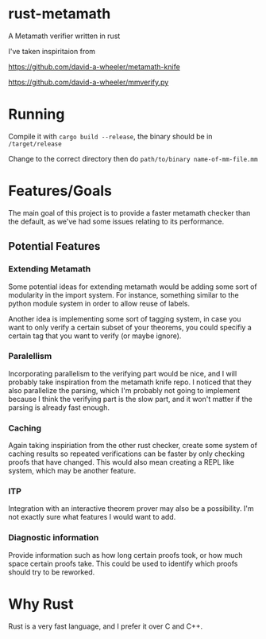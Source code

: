 # rust-metamath
A Metamath verifier written in rust


I've taken inspiritaion from

https://github.com/david-a-wheeler/metamath-knife

https://github.com/david-a-wheeler/mmverify.py






# Running

Compile it with `cargo build --release`, the binary should be in `/target/release`

Change to the correct directory then do `path/to/binary name-of-mm-file.mm`




# Features/Goals

The main goal of this project is to provide a faster metamath checker than the
default, as we've had some issues relating to its performance.

## Potential Features


### Extending Metamath

Some potential ideas for extending metamath would be adding some sort of
modularity in the import system. For instance, something similar to the python
module system in order to allow reuse of labels. 

Another idea is implementing some sort of tagging system, in case you want to
only verify a certain subset of your theorems, you could specifiy a certain tag
that you want to verify (or maybe ignore). 

### Paralellism

Incorporating parallelism to the verifying part would be nice, and I will
probably take inspiration from the metamath knife repo. I noticed that they also
parallelize the parsing, which I'm probably not going to implement because I
think the verifying part is the slow part, and it won't matter if the parsing is
already fast enough. 

### Caching 

Again taking inspiriation from the other rust checker, create some system of
caching results so repeated verifications can be faster by only checking proofs
that have changed. This would also mean creating a REPL like system, which may
be another feature. 

### ITP

Integration with an interactive theorem prover may also be a possibility. I'm
not exactly sure what features I would want to add. 

### Diagnostic information

Provide information such as how long certain proofs took, or how much space
certain proofs take. This could be used to identify which proofs should try to
be reworked. 

# Why Rust

Rust is a very fast language, and I prefer it over C and C++. 
